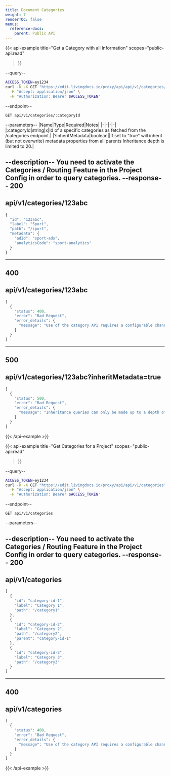 ```yaml
---
title: Document Categories
weight: 7
renderTOC: false
menus:
  reference-docs:
    parent: Public API
---
```


{{< api-example
  title="Get a Category with all Information"
  scopes="public-api:read"
>}}

--query--

```bash
ACCESS_TOKEN=ey1234
curl -k -X GET "https://edit.livingdocs.io/proxy/api/api/v1/categories/:categoryId" \
  -H "Accept: application/json" \
  -H "Authorization: Bearer $ACCESS_TOKEN"
```

--endpoint--
```
GET api/v1/categories/:categoryId
```

--parameters--
|Name|Type|Required|Notes|
|-|-|-|-|
|:categoryId|string|x|Id of a specific categories as fetched from the /categories endpoint.|
|?inheritMetadata|boolean||If set to "true" will inherit (but not overwrite) metadata properties from all parents Inheritance depth is limited to 20.|

--description--
You need to activate the Categories / Routing Feature in the Project Config in order to query categories.
--response--
200
---
api/v1/categories/123abc
---
```js
{
  "id": "123abc",
  "label": "Sport",
  "path": "/sport",
  "metadata": {
    "adId": "sport-ads",
    "analyticsCode": "sport-analytics"
  }
}
```
-----
400
---
api/v1/categories/123abc
---
```js
[
  {
    "status": 400,
    "error": "Bad Request",
    "error_details": {
      "message": "Use of the category API requires a configurable channel. The project you requested uses a static configuration though."
    }
  }
]
```
-----
500
---
api/v1/categories/123abc?inheritMetadata=true
---
```js
[
  {
    "status": 500,
    "error": "Bad Request",
    "error_details": {
      "message": "Inheritance queries can only be made up to a depth of 20."
    }
  }
]
```
{{< /api-example >}}

{{< api-example
  title="Get Categories for a Project"
  scopes="public-api:read"
>}}

--query--

```bash
ACCESS_TOKEN=ey1234
curl -k -X GET "https://edit.livingdocs.io/proxy/api/api/v1/categories" \
  -H "Accept: application/json" \
  -H "Authorization: Bearer $ACCESS_TOKEN"
```

--endpoint--
```
GET api/v1/categories
```

--parameters--

--description--
You need to activate the Categories / Routing Feature in the Project Config in order to query categories.
--response--
200
---
api/v1/categories
---
```js
[
  {
    "id": "category-id-1",
    "label": "Category 1",
    "path": "/category1"
  },
  {
    "id": "category-id-2",
    "label": "Category 2",
    "path": "/category2",
    "parent": "category-id-1"
  },
  {
    "id": "category-id-3",
    "label": "Category 3",
    "path": "/category3"
  }
]
```
-----
400
---
api/v1/categories
---
```js
[
  {
    "status": 400,
    "error": "Bad Request",
    "error_details": {
      "message": "Use of the category API requires a configurable channel. The project you requested uses a static configuration though."
    }
  }
]
```
{{< /api-example >}}
